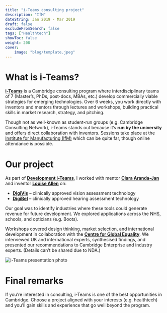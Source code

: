 ```yaml
---
title: "i-Teams consulting project"
description: "IfM"
dateString: Jan 2019 - Mar 2019
draft: false
excludeFromSearch: false
tags: ["Healthtech"]
showToc: false
weight: 208
cover:
    image: "blog/template.jpeg"
--- 
```

# What is i-Teams?

[**i-Teams**](https://iteamsonline.org/) is a Cambridge consulting program where interdisciplinary teams of 7 (Master’s, PhDs, post-docs, MBAs, etc.) develop commercially viable strategies for emerging technologies. Over 6 weeks, you work directly with inventors and mentors through lectures and workshops, building practical skills in market research, strategy, and pitching.

Though not as well-known as student-run groups (e.g. Cambridge Consulting Network), i-Teams stands out because it’s **run by the university** and offers direct collaboration with inventors. Sessions take place at the [Institute for Manufacturing (IfM)](https://www.ifm.eng.cam.ac.uk/) which can be quite far, though online attendance is possible.

# Our project

As part of [**Development i-Teams**](https://iteamsonline.org/development-i-teams/), I worked with mentor [**Clara Aranda-Jan**](https://www.linkedin.com/in/claraaranda/) and inventor [**Louise Allen**](https://www.linkedin.com/in/louise-allen-383466142/) on:

- [**DigiVis**](https://www.digivis.uk/) – clinically approved vision assessment technology
- [**DigiBel**](https://cobaltgrid.com/project/digibel/) – clinically approved hearing assessment technology

Our goal was to identify industries where these tools could generate revenue for future development. We explored applications across the NHS, schools, and opticians (e.g. Boots).

Workshops covered design thinking, market selection, and international development in collaboration with the [**Centre for Global Equality**](https://centreforglobalequality.org/). We interviewed UK and international experts, synthesised findings, and presented our recommendations to Cambridge Enterprise and industry experts. (Details can’t be shared due to NDA.)

![i-Teams presentation photo](/notes/iTeams.jpeg)

# Final remarks

If you’re interested in consulting, i-Teams is one of the best opportunities in Cambridge. Choose a project aligned with your interests (e.g. healthtech) and you’ll gain skills and experience that go well beyond the program.